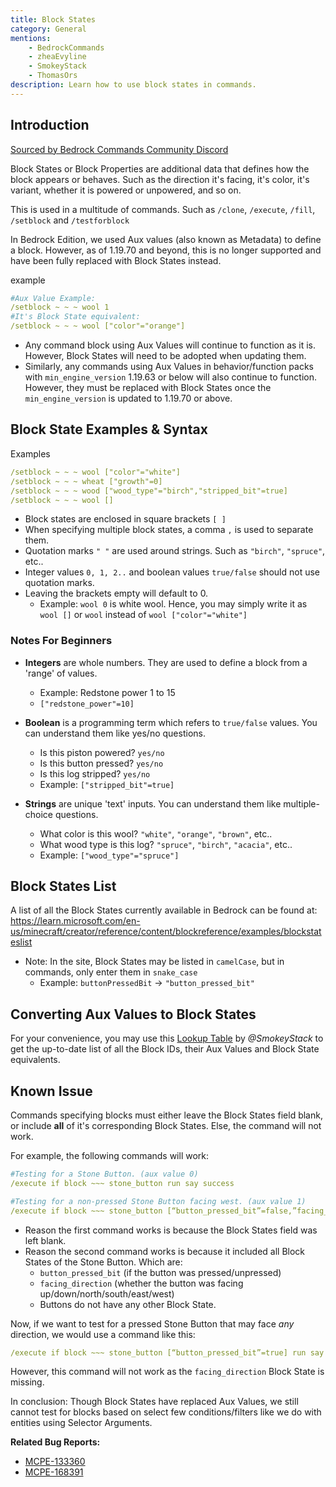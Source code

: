```yaml
---
title: Block States
category: General
mentions:
    - BedrockCommands
    - zheaEvyline
    - SmokeyStack
    - ThomasOrs
description: Learn how to use block states in commands.
---
```


## Introduction

[Sourced by Bedrock Commands Community Discord](https://discord.gg/SYstTYx5G5)

Block States or Block Properties are additional data that defines how the block appears or behaves. Such as the direction it's facing, it's color, it's variant, whether it is powered or unpowered, and so on.

This is used in a multitude of commands. Such as `/clone`, `/execute`, `/fill`, `/setblock` and `/testforblock`

In Bedrock Edition, we used Aux values (also known as Metadata) to define a block. However, as of 1.19.70 and beyond, this is no longer supported and have been fully replaced with Block States instead.

<CodeHeader>example</CodeHeader>

```yaml
#Aux Value Example:
/setblock ~ ~ ~ wool 1
#It's Block State equivalent:
/setblock ~ ~ ~ wool ["color"="orange"]
```

- Any command block using Aux Values will continue to function as it is. However, Block States will need to be adopted when updating them.
- Similarly, any commands using Aux Values in behavior/function packs with `min_engine_version` 1.19.63 or below will also continue to function. However, they must be replaced with Block States once the `min_engine_version` is updated to 1.19.70 or above.

## Block State Examples & Syntax

<CodeHeader>Examples</CodeHeader>

```yaml
/setblock ~ ~ ~ wool ["color"="white"]
/setblock ~ ~ ~ wheat ["growth"=0]
/setblock ~ ~ ~ wood ["wood_type"="birch","stripped_bit"=true]
/setblock ~ ~ ~ wool []
```

- Block states are enclosed in square brackets ` [ ] `
- When specifying multiple block states, a comma ` , ` is used to separate them.
- Quotation marks ` " " ` are used around strings. Such as `"birch"`, `"spruce"`, etc..
- Integer values `0, 1, 2..` and boolean values `true/false` should not use quotation marks.
- Leaving the brackets empty will default to 0.
    - Example: `wool 0` is white wool. Hence, you may simply write it as `wool []` or `wool` instead of `wool ["color"="white"]`

### Notes For Beginners

- **Integers** are whole numbers. They are used to define a block from a 'range' of values.
    - Example: Redstone power 1 to 15
    - `["redstone_power"=10]`

- **Boolean** is a programming term which refers to `true/false` values. You can understand them like yes/no questions.
    - Is this piston powered? `yes/no`
    - Is this button pressed? `yes/no`
    - Is this log stripped? `yes/no`
    - Example: `["stripped_bit"=true]`

- **Strings** are unique 'text' inputs. You can understand them like multiple-choice questions.
    - What color is this wool? `"white"`, `"orange"`, `"brown"`, etc..
    - What wood type is this log? `"spruce"`, `"birch"`, `"acacia"`, etc..
    - Example: `["wood_type"="spruce"]`
 
 
## Block States List

A list of all the Block States currently available in Bedrock can be found at:
https://learn.microsoft.com/en-us/minecraft/creator/reference/content/blockreference/examples/blockstateslist

- Note: In the site, Block States may be listed in `camelCase`, but in commands, only enter them in `snake_case`
    - Example: `buttonPressedBit` → `"button_pressed_bit"`

## Converting Aux Values to Block States

For your convenience, you may use this [Lookup Table](https://auxval-to-blockstates.netlify.app/) by *@SmokeyStack* to get the up-to-date list of all the Block IDs, their Aux Values and Block State equivalents.

## Known Issue

Commands specifying blocks must either leave the Block States field blank, or include **all** of it's corresponding Block States. Else, the command will not work.

For example, the following commands will work:
<CodeHeader></CodeHeader>

```yaml
#Testing for a Stone Button. (aux value 0)
/execute if block ~~~ stone_button run say success

#Testing for a non-pressed Stone Button facing west. (aux value 1)
/execute if block ~~~ stone_button [“button_pressed_bit”=false,”facing_direction”=1] run say success
```

- Reason the first command works is because the Block States field was left blank.
- Reason the second command works is because it included all Block States of the Stone Button. Which are:
    - `button_pressed_bit` (if the button was pressed/unpressed)
    - `facing_direction` (whether the button was facing up/down/north/south/east/west)
    - Buttons do not have any other Block State.

Now, if we want to test for a pressed Stone Button that may face *any* direction, we would use a command like this:
<CodeHeader></CodeHeader>

```yaml
/execute if block ~~~ stone_button [“button_pressed_bit”=true] run say success
```

However, this command will not work as the `facing_direction` Block State is missing.

In conclusion: Though Block States have replaced Aux Values, we still cannot test for blocks based on select few conditions/filters like we do with entities using Selector Arguments.

**Related Bug Reports:**
- [MCPE-133360](https://bugs.mojang.com/browse/MCPE-133360)
- [MCPE-168391](https://bugs.mojang.com/browse/MCPE-168391)
